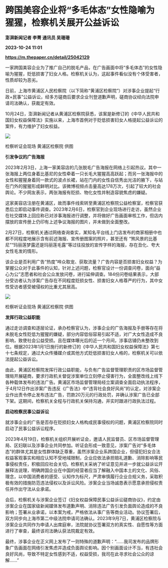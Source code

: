 # 跨国美容企业将“多毛体态”女性隐喻为猩猩，检察机关展开公益诉讼
**澎湃新闻记者 李菁 通讯员 吴珊珊**

**2023-10-24 11:01**

**https://m.thepaper.cn/detail/25042129**

一家跨国美容企业为了推广自己的脱毛产品，在广告画面中将“多毛体态”的女性隐喻为猩猩，贬低损害了妇女人格。检察机关认为，这起事件看似没有个体受害者，性质却较为恶劣。

日前，上海市黄浦区人民检察院（以下简称“黄浦区检察院”）对涉事企业提起“行政+民事”公益诉讼，经多方磋商后要求企业刊登道歉声明，磋商协议经向法院申请司法确认，获裁定有效。

10月24日，澎湃新闻记者从黄浦区检察院获悉，该案是新修订的《中华人民共和国妇女权益保障法》实施以来，上海市首例对于贬低损害妇女人格提起公益诉讼的案件，有力维护了妇女权益。

![](https://imagecloud.thepaper.cn/thepaper/image/275/419/994.jpg)

检察听证会现场 黄浦区检察院 供图

**引发争议的广告海报**

2023年2月3日，上海一家美容店的几张脱毛广告海报在网络上引起热议。其中一张海报上两位身着比基尼的女性牵着一只长毛大猩猩高高跃起；而另一张海报中的女性和猩猩身着同一款式的波点长裙，站在门内的女性自信秀出光洁的腋下，与站在门外的猩猩形成鲜明对比。该微博视频点击量高达178万次，引起了较大的社会舆论。不少网友表示，两张海报有贬损、物化女性并制造容貌焦虑的嫌疑。

这家美容店注册在黄浦区，故而事件线索转至黄浦区检察院公益检察室，检察官获悉后立即启动事件调查。2023年2月6日，检察官到企业现场进行走访，虽然企业在社交媒体上回应称已对涉事海报进行调整，并将做好广告画面审核工作，但店内摆放的宣传册上仍印有上述争议海报的图片，并未做到全面整改。

2月27日，检察机关通过网络查询查实，某知名平台线上门店发布的商家相册中也都不同程度地展示含有前述海报、宣传册图案的照片，甚至还有 “煞风景的比基尼”“玛丽莲梦露还是玛丽莲毛露”等过往投放的宣传字样的海报，存在丑化、夸大女性毛发的情形。

该企业是否利用广告“热度”哗众取宠、获取流量？广告内容是否损害妇女权益？为掌握公众对于此事件的认知，针对上述问题，检察官设计一份调查问卷，面向“益心为公”志愿者和社会公众发放问卷，进行延伸调查。184份问卷结果表示，大部分受访者认为涉案广告存在不同程度贬损女性、损害妇女人格尊严的行为，其中女性受访者感受被侵权的比重尤其居高。

![](https://imagecloud.thepaper.cn/thepaper/image/275/419/995.jpg)

检察听证会现场 黄浦区检察院 供图

**发挥行政公益职能**

通过走访调查和逐层论证，承办检察官认为，涉事企业的广告海报及手册等存在将未脱毛女性贬低为猩猩的嫌疑，部分内容低俗容易引起不适，对广大女性造成不良影响，致使社会公益受损。且在媒体曝光后的近一个月间，涉事店铺仍未整改到位。根据2023年1月1日施行的新修订的《中华人民共和国妇女权益保障法》第七十七条规定，通过大众传播媒介或其他方式贬低损害妇女人格的，检察机关可以依法提起公益诉讼。

由此，黄浦区检察院发挥行政公益职能，与负有广告监督管理职责的区市场监督管理局开展磋商，要求行政机关督促涉案单位立刻停止侵害行为，全面整改线上线下各种载体发布的违法广告。黄浦区市场监督管理局经立案调查全面启动执法程序，于4月12日作出涉案广告违反《广告法》中“违背社会良好风尚”的认定，对涉案企业作出责令停止发布违法广告，罚款20万元的行政处罚，并确认涉案广告已全部下架。这期间，检察机关全程与行政机关保持沟通，并实时跟进行政执法过程。

**启动检察民事公益诉讼**

就涉事企业的广告是否存在贬损妇女人格构成民事侵权的问题，黄浦区检察院同时启动了民事公益诉讼程序。

2023年4月19日，检察机关组织开展听证会，邀请人民监督员、区市场监督管理局、区妇联以及涉事企业共同参加。听证会形成一致意见，涉案广告对“多毛体态”的群体尤其是女性群体缺乏尊重，虽然涉案企业系跨国企业，但侵犯妇女合法权益客观事实和相应认知不受地域限制，企业应依法承担赔礼道歉、消除影响等民事侵权责任，积极回应社会关切。检察机关采纳了听证意见并进一步就公益诉讼开展释法说理，明确跨国企业在中国的经营者应当了解融入中国本土的文化、风俗、理念，以中国消费者的感受、认知作为标尺，严肃审慎履行企业合规义务，采取积极有效的措施防范违法侵权以及诉讼风险。涉案企业当场诚恳表示愿意承担侵权责任并作出守法从业承诺。

会后，检察机关与涉案企业签订《妇女权益保障民事公益诉讼磋商协议》，约定由涉案企业在国家级新闻媒体发布道歉声明、消除违法广告引发负面舆论造成的不良影响；签署从业承诺，以本案为戒，严格依法从事广告等商业活动。协议签署后，双方同步向上海市第二中级法院申请司法确认。2023年9月7日，黄浦区检察院与涉案企业共同作为申请人出席庭审，法院就协议签署双方的真实性、自愿性等方面进行了审查，最终该司法确认获法院裁定有效。

最终，涉事企业在正义网上发布了一则特殊的道歉声明：“……我司发布的品牌形象广告画面在网络引发焦虑并造成负面舆论影响。因个别画面设计不当，有违社会良好风尚，导致不特定女性感到不适，权益受损，我司在此寻求社会公众的谅解……”